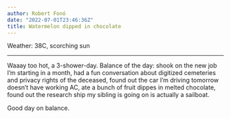 ```yaml
---
author: Robert Fonó
date: "2022-07-01T23:46:36Z"
title: Watermelon dipped in chocolate
---
```


Weather: 38C, scorching sun

---

Waaay too hot, a 3-shower-day.
Balance of the day: shook on the new job I’m starting in a month, had a fun conversation about digitized cemeteries and privacy rights of the deceased, found out the car I’m driving tomorrow doesn’t have working AC, ate a bunch of fruit dippes in melted chocolate, found out the research ship my sibling is going on is actually a sailboat.

Good day on balance.
